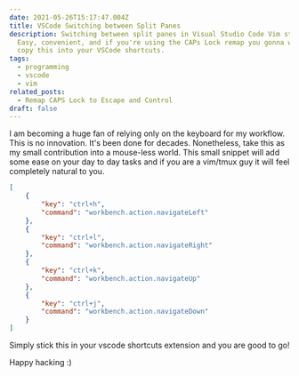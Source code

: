 ```yaml
---
date: 2021-05-26T15:17:47.004Z
title: VSCode Switching between Split Panes
description: Switching between split panes in Visual Studio Code Vim style.
  Easy, convenient, and if you're using the CAPs Lock remap you gonna want to
  copy this into your VSCode shortcuts.
tags:
  - programming
  - vscode
  - vim
related_posts:
  - Remap CAPS Lock to Escape and Control
draft: false
---
```

I am becoming a huge fan of relying only on the keyboard for my workflow. This is no innovation. It's been done for decades. Nonetheless, take this as my small contribution into a mouse-less world. This small snippet will add some ease on your day to day tasks and if you are a vim/tmux guy it will feel completely natural to you.

```json
[
    {
        "key": "ctrl+h",
        "command": "workbench.action.navigateLeft"
    },
    {
        "key": "ctrl+l",
        "command": "workbench.action.navigateRight"
    },
    {
        "key": "ctrl+k",
        "command": "workbench.action.navigateUp"
    },
    {
        "key": "ctrl+j",
        "command": "workbench.action.navigateDown"
    }
]
```

 Simply stick this in your vscode shortcuts extension and you are good to go!



Happy hacking :)